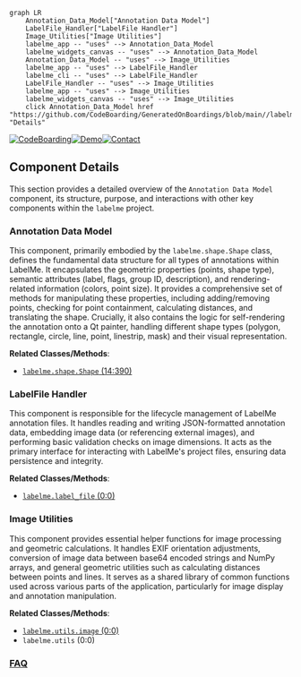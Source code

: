 ```mermaid
graph LR
    Annotation_Data_Model["Annotation Data Model"]
    LabelFile_Handler["LabelFile Handler"]
    Image_Utilities["Image Utilities"]
    labelme_app -- "uses" --> Annotation_Data_Model
    labelme_widgets_canvas -- "uses" --> Annotation_Data_Model
    Annotation_Data_Model -- "uses" --> Image_Utilities
    labelme_app -- "uses" --> LabelFile_Handler
    labelme_cli -- "uses" --> LabelFile_Handler
    LabelFile_Handler -- "uses" --> Image_Utilities
    labelme_app -- "uses" --> Image_Utilities
    labelme_widgets_canvas -- "uses" --> Image_Utilities
    click Annotation_Data_Model href "https://github.com/CodeBoarding/GeneratedOnBoardings/blob/main//labelme/Annotation_Data_Model.md" "Details"
```
[![CodeBoarding](https://img.shields.io/badge/Generated%20by-CodeBoarding-9cf?style=flat-square)](https://github.com/CodeBoarding/GeneratedOnBoardings)[![Demo](https://img.shields.io/badge/Try%20our-Demo-blue?style=flat-square)](https://www.codeboarding.org/demo)[![Contact](https://img.shields.io/badge/Contact%20us%20-%20contact@codeboarding.org-lightgrey?style=flat-square)](mailto:contact@codeboarding.org)

## Component Details

This section provides a detailed overview of the `Annotation Data Model` component, its structure, purpose, and interactions with other key components within the `labelme` project.

### Annotation Data Model
This component, primarily embodied by the `labelme.shape.Shape` class, defines the fundamental data structure for all types of annotations within LabelMe. It encapsulates the geometric properties (points, shape type), semantic attributes (label, flags, group ID, description), and rendering-related information (colors, point size). It provides a comprehensive set of methods for manipulating these properties, including adding/removing points, checking for point containment, calculating distances, and translating the shape. Crucially, it also contains the logic for self-rendering the annotation onto a Qt painter, handling different shape types (polygon, rectangle, circle, line, point, linestrip, mask) and their visual representation.


**Related Classes/Methods**:

- <a href="https://github.com/wkentaro/labelme/blob/master/labelme/shape.py#L14-L390" target="_blank" rel="noopener noreferrer">`labelme.shape.Shape` (14:390)</a>


### LabelFile Handler
This component is responsible for the lifecycle management of LabelMe annotation files. It handles reading and writing JSON-formatted annotation data, embedding image data (or referencing external images), and performing basic validation checks on image dimensions. It acts as the primary interface for interacting with LabelMe's project files, ensuring data persistence and integrity.


**Related Classes/Methods**:

- <a href="https://github.com/wkentaro/labelme/blob/master/labelme/label_file.py#L0-L0" target="_blank" rel="noopener noreferrer">`labelme.label_file` (0:0)</a>


### Image Utilities
This component provides essential helper functions for image processing and geometric calculations. It handles EXIF orientation adjustments, conversion of image data between base64 encoded strings and NumPy arrays, and general geometric utilities such as calculating distances between points and lines. It serves as a shared library of common functions used across various parts of the application, particularly for image display and annotation manipulation.


**Related Classes/Methods**:

- <a href="https://github.com/wkentaro/labelme/blob/master/labelme/utils/image.py#L0-L0" target="_blank" rel="noopener noreferrer">`labelme.utils.image` (0:0)</a>
- `labelme.utils` (0:0)




### [FAQ](https://github.com/CodeBoarding/GeneratedOnBoardings/tree/main?tab=readme-ov-file#faq)